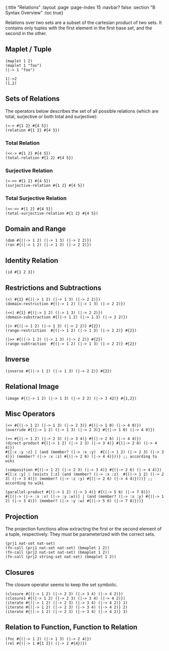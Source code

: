 {:title "Relations"
 :layout :page
 :page-index 15
 :navbar? false
 :section "B Syntax Overview"
 :toc true}


Relations over two sets are a subset of the cartesian product of two sets.
It contains only tuples with the first element in the first base set, and the second in the other.

## Maplet / Tuple

```lisb
(maplet 1 2)
(maplet 1 "foo")
(|-> 1 "foo")
```

```b-expr
1|->2
(1,2)
```

## Sets of Relations

The operators below describes the set of all possible relations (which are total, surjective or both total and surjective):

```lisb
(<-> #{1 2} #{4 5})
(relation #{1 2} #{4 5})
```

### Total Relation

```lisb
(<<-> #{1 2} #{4 5})
(total-relation #{1 2} #{4 5})
```

### Surjective Relation

```lisb
(<->> #{1 2} #{4 5})
(surjective-relation #{1 2} #{4 5})
```

### Total Surjective Relation

```lisb
(<<->> #{1 2} #{4 5})
(total-surjective-relation #{1 2} #{4 5})
```

## Domain and Range

```lisb
(dom #{(|-> 1 2) (|-> 1 3) (|-> 2 2)})
(ran #{(|-> 1 2) (|-> 1 3) (|-> 2 2)})
```

## Identity Relation

```lisb
(id #{1 2 3})
```


## Restrictions and Subtractions

```lisb
(<| #{1} #{(|-> 1 2) (|-> 1 3) (|-> 2 2)})
(domain-restriction #{(|-> 1 2) (|-> 1 3) (|-> 2 2)})
```

```lisb
(<<| #{1} #{(|-> 1 2) (|-> 1 3) (|-> 2 2)})
(domain-substraction #{(|-> 1 2) (|-> 1 3) (|-> 2 2)})
```

```lisb
(|> #{(|-> 1 2) (|-> 1 3) (|-> 2 2)} #{2})
(range-restriction  #{(|-> 1 2) (|-> 1 3) (|-> 2 2)} #{2})
```

```lisb
(|>> #{(|-> 1 2) (|-> 1 3) (|-> 2 2)} #{2})
(range-subtraction  #{(|-> 1 2) (|-> 1 3) (|-> 2 2)} #{2})
```

## Inverse

```lisb
(inverse #{(|-> 1 2) (|-> 1 3) (|-> 2 2)} #{2})
```

## Relational Image

```lisb
(image #{(|-> 1 2) (|-> 1 3) (|-> 2 2) (|-> 3 42)} #{1,2})
```

## Misc Operators

```lisb
(<+ #{(|-> 1 2) (|-> 1 3) (|-> 2 3)} #{(|-> 1 0) (|-> 4 0)})
(override #{(|-> 1 2) (|-> 1 3) (|-> 2 3)} #{(|-> 1 0) (|-> 4 0)})
```

```lisb
(>< #{(|-> 1 2) (|-> 2 3) (|-> 3 4)} #{(|-> 2 6) (|-> 4 4)})
(direct-product #{(|-> 1 2) (|-> 2 3) (|-> 3 4)} #{(|-> 2 6) (|-> 4 4)})
#{[:x :y :z] | (and (member? (|-> :x :y)  #{(|-> 1 2) (|-> 2 3) (|-> 3 4)}) (member? (|-> :x :z) #{(|-> 2 6) (|-> 4 4)}))} ;; according to wiki
```

```lisb
(composition #{(|-> 1 2) (|-> 2 3) (|-> 3 4)} #{(|-> 2 6) (|-> 4 4)})
#{[:x :y] | (exists [:z] (and (member? (|-> :x :z)  #{(|-> 1 2) (|-> 2 3) (|-> 3 4)}) (member? (|-> :z :y) #{(|-> 2 6) (|-> 4 4)})))} ;; according to wiki
```

```lisb
(parallel-product #{(|-> 1 2) (|-> 3 4)} #{(|-> 5 6) (|-> 7 8)})
#{[(|-> (|-> :x :v) (|-> :y :w))] | (and (member? (|-> :x :y) #{(|-> 1 2) (|-> 3 4)}) (member? (|-> :y :w) #{(|-> 5 6) (|-> 7 8)}))}
```

## Projection

The projection functions allow extracting the first or the second element of a tuple, respectively.
They must be parameterized with the correct sets.

```lisb
(prj1 nat-set nat-set)
(fn-call (prj1 nat-set nat-set) (bmaplet 1 2))
(fn-call (prj2 nat-set nat-set) (bmaplet 1 2))
(fn-call (prj2 string-set nat-set) (bmaplet 1 2))
```


## Closures

The closure operator seems to keep the set symbolic.

```lisb
(closure #{(|-> 1 2) (|-> 2 3) (|-> 3 4) (|-> 4 2)})
(closure1 #{(|-> 1 2) (|-> 2 3) (|-> 3 4) (|-> 4 2)})
(iterate #{(|-> 1 2) (|-> 2 3) (|-> 3 4) (|-> 4 2)} 1)
(iterate #{(|-> 1 2) (|-> 2 3) (|-> 3 4) (|-> 4 2)} 2)
(iterate #{(|-> 1 2) (|-> 2 3) (|-> 3 4) (|-> 4 2)} 3)
```

## Relation to Function, Function to Relation

```lisb
(fnc #{(|-> 1 2) (|-> 1 3) (|-> 2 4)})
(rel #{(|-> 1 #{1 2}) (|-> 2 #{4})})
```
